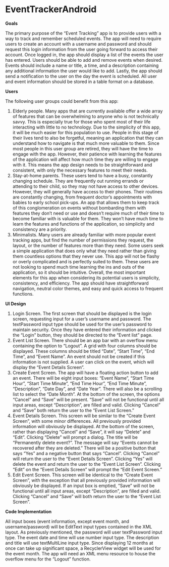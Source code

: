 # EventTrackerAndroid

**Goals**

The primary purpose of the “Event Tracking” app is to provide users with a way to track and remember scheduled events. The app will need to require users to create an account with a username and password and should request this login information from the user going forward to access their account. Once logged in, the app should display a list of the events the user has entered. Users should be able to add and remove events when desired. Events should include a name or title, a time, and a description containing any additional information the user would like to add. Lastly, the app should send a notification to the user on the day the event is scheduled. All user and event information should be stored in a table format on a database.

**Users**

The following user groups could benefit from this app:
1.	Elderly people. Many apps that are currently available offer a wide array of features that can be overwhelming to anyone who is not technically savvy. This is especially true for those who spent most of their life interacting with little to no technology. Due to the simplicity of this app, it will be much easier for this population to use. People in this stage of their lives tend to also be forgetful, meaning an application that they can understand how to navigate is that much more valuable to them. Since most people in this user group are retired, they will have the time to engage with the app. However, their patience with learning the features of the application will affect how much time they are willing to engage with it. This means the app design needs to be straightforward and consistent, with only the necessary features to meet their needs.
2.	Stay-at-home parents. These users tend to have a busy, constantly changing schedule. They are frequently out running errands or attending to their child, so they may not have access to other devices. However, they will generally have access to their phones. Their routines are constantly changing, from frequent doctor’s appointments with babies to early school pick-ups. An app that allows them to keep track of this conglomeration on events without bombarding them with features they don’t need or use and doesn’t require much of their time to become familiar with is valuable for them. They won’t have much time to learn the features and functions of the application, so simplicity and consistency are a priority.
3.	Minimalists. Many users are already familiar with more popular event tracking apps, but find the number of permissions they request, the layout, or the number of features more than they need. Some users seek a simple application that does only what they need rather than giving them countless options that they never use. This app will not be flashy or overly complicated and is perfectly suited to them. These users are not looking to spend much time learning the ins and outs of the application, so it should be intuitive.
Overall, the most important elements for this app when considering its potential users is simplicity, consistency, and efficiency. The app should have straightforward navigation, neutral color themes, and easy and quick access to frequent functions.

**UI Design**

1.	Login Screen. 	The first screen that should be displayed is the login screen, requesting input for a user’s username and password. The textPassword input type should be used for the user’s password to maintain security. Once they have entered their information and clicked the “Login” button, they should be directed to the “Event list” page.
2.	Event List Screen. There should be an app bar with an overflow menu containing the option to “Logout”. A grid with four columns should be displayed. These columns should be titled “Date”, “Start Time”, “End Time”, and “Event Name”. An event should not be created if this information is not supplied. A user can click on the event, which will display the “Event Details Screen”.
3.	Create Event Screen. The app will have a floating action button to add an event. There will be eight input boxes: “Event Name”, “Start Time Hour”, “Start Time Minute”, “End Time Hour”, “End Time Minute”, “Description”, “Date Day”, and “Date Year”. There will also be a scrolling list to select the “Date Month”. At the bottom of the screen, the options “Cancel” and “Save” will be present. “Save” will not be functional until all input areas, except “Description”, are filled and valid. Clicking “Cancel” and “Save” both return the user to the “Event List Screen.”
4.	Event Details Screen. This screen will be similar to the “Create Event Screen”, with some minor differences. All previously provided information will obviously be displayed. At the bottom of the screen, rather than displaying “Cancel” and “Save”, it will say “Delete” and “Edit”. Clicking “Delete” will prompt a dialog. The title will be “Permanently delete event?”. The message will say “Events cannot be recovered after they are deleted.” There will be a positive button that says “Yes” and a negative button that says “Cancel”. Clicking “Cancel” will return the user to the “Event Details Screen”. Clicking “Yes” will delete the event and return the user to the “Event List Screen”. Clicking “Edit” on the “Event Details Screen” will prompt the “Edit Event Screen.”
5.	Edit Event Screen. This screen will be identical to the “Create Event Screen”, with the exception that all previously provided information will obviously be displayed. If an input box is emptied, “Save” will not be functional until all input areas, except “Description”, are filled and valid. Clicking “Cancel” and “Save” will both return the user to the “Event List Screen”.

**Code Implementation**

All input boxes (event information, except event month, and username/password) will be EditText input types contained in the XML layout. As previously mentioned, the password will user textPassword input type. The event date and time will use number input type. The description and title will use textMultiLine input type. Since displaying 12 months at once can take up significant space, a RecyclerView widget will be used for the event month. The app will need an XML menu resource to house the overflow menu for the “Logout” function.
